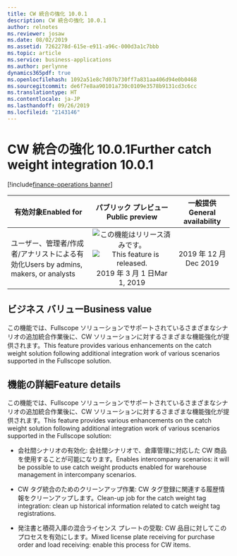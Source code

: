 ```yaml
---
title: CW 統合の強化 10.0.1
description: CW 統合の強化 10.0.1
author: relnotes
ms.reviewer: josaw
ms.date: 08/02/2019
ms.assetid: 7262278d-615e-e911-a96c-000d3a1c7bbb
ms.topic: article
ms.service: business-applications
ms.author: perlynne
dynamics365pdf: true
ms.openlocfilehash: 1092a51e8c7d07b730ff7a831aa406d94e0b0468
ms.sourcegitcommit: de6f7e8aa90101a730c0109e3578b9131cd3c6cc
ms.translationtype: HT
ms.contentlocale: ja-JP
ms.lasthandoff: 09/26/2019
ms.locfileid: "2143146"
---
```

# <a name="further-catch-weight-integration-1001"></a><span data-ttu-id="a074f-103">CW 統合の強化 10.0.1</span><span class="sxs-lookup"><span data-stu-id="a074f-103">Further catch weight integration 10.0.1</span></span>
[!include[finance-operations banner](../includes/finance-operations.md)]

| <span data-ttu-id="a074f-104">有効対象</span><span class="sxs-lookup"><span data-stu-id="a074f-104">Enabled for</span></span>    |  <span data-ttu-id="a074f-105">パブリック プレビュー</span><span class="sxs-lookup"><span data-stu-id="a074f-105">Public preview</span></span> | <span data-ttu-id="a074f-106">一般提供</span><span class="sxs-lookup"><span data-stu-id="a074f-106">General availability</span></span> | 
| ---------- | :----------: |:----------: |
|<span data-ttu-id="a074f-107">ユーザー、管理者/作成者/アナリストによる有効化</span><span class="sxs-lookup"><span data-stu-id="a074f-107">Users by admins, makers, or analysts</span></span>|<span data-ttu-id="a074f-108">![この機能はリリース済みです。](/dynamics365-release-plan/media/green-checkmark.png "この機能はリリース済みです。")</span><span class="sxs-lookup"><span data-stu-id="a074f-108">![This feature is released.](/dynamics365-release-plan/media/green-checkmark.png "This feature is released.")</span></span> <span data-ttu-id="a074f-109">2019 年 3 月 1 日</span><span class="sxs-lookup"><span data-stu-id="a074f-109">Mar 1, 2019</span></span>| <span data-ttu-id="a074f-110">2019 年 12 月</span><span class="sxs-lookup"><span data-stu-id="a074f-110">Dec 2019</span></span>|


## <a name="business-value"></a><span data-ttu-id="a074f-111">ビジネス バリュー</span><span class="sxs-lookup"><span data-stu-id="a074f-111">Business value</span></span>
<!-- bv start -->
<span data-ttu-id="a074f-112">この機能では、Fullscope ソリューションでサポートされているさまざまなシナリオの追加統合作業後に、CW ソリューションに対するさまざまな機能強化が提供されます。</span><span class="sxs-lookup"><span data-stu-id="a074f-112">This feature provides various enhancements on the catch weight solution following additional integration work of various scenarios supported in the Fullscope solution.</span></span>
<!-- bv end -->



## <a name="feature-details"></a><span data-ttu-id="a074f-113">機能の詳細</span><span class="sxs-lookup"><span data-stu-id="a074f-113">Feature details</span></span>
<!--feature detail start -->
<span data-ttu-id="a074f-114">この機能では、Fullscope ソリューションでサポートされているさまざまなシナリオの追加統合作業後に、CW ソリューションに対するさまざまな機能強化が提供されます。</span><span class="sxs-lookup"><span data-stu-id="a074f-114">This feature provides various enhancements on the catch weight solution following additional integration work of various scenarios supported in the Fullscope solution:</span></span>

 -  <span data-ttu-id="a074f-115">会社間シナリオの有効化: 会社間シナリオで、倉庫管理に対応した CW 商品を使用することが可能になります。</span><span class="sxs-lookup"><span data-stu-id="a074f-115">Enables intercompany scenarios: it will be possible to use catch weight products enabled for warehouse management in intercompany scenarios.</span></span>

 -  <span data-ttu-id="a074f-116">CW タグ統合のためのクリーンアップ作業: CW タグ登録に関連する履歴情報をクリーンアップします。</span><span class="sxs-lookup"><span data-stu-id="a074f-116">Clean-up job for the catch weight tag integration: clean up historical information related to catch weight tag registrations.</span></span>

 -  <span data-ttu-id="a074f-117">発注書と積荷入庫の混合ライセンス プレートの受取: CW 品目に対してこのプロセスを有効にします。</span><span class="sxs-lookup"><span data-stu-id="a074f-117">Mixed license plate receiving for purchase order and load receiving: enable this process for CW items.</span></span>
<!--feature detail end -->











